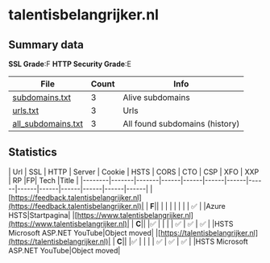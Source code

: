 

# talentisbelangrijker.nl
## Summary data


**SSL Grade**:F
**HTTP Security Grade**:E


| File       | Count | Info |
|------------|-------|------|
|[subdomains.txt](/data/talentisbelangrijker.nl/subdomains.txt)|3|Alive subdomains|
|[urls.txt](/data/talentisbelangrijker.nl/urls.txt)|3|Urls|
|[all_subdomains.txt](/data/talentisbelangrijker.nl/all_subdomains.txt)|3|All found subdomains (history)|


## Statistics


| Url | SSL | HTTP | Server | Cookie | HSTS | CORS | CTO | CSP | XFO | XXP | RP |FP| Tech |Title |
|--------|-------|-------|------|------|------|------|------|------|------|------|------|------|------|
|[https://feedback.talentisbelangrijker.nl](https://feedback.talentisbelangrijker.nl)| | **F**|| | | | | | | | :white_check_mark: | |Azure HSTS|Startpagina|
|[https://www.talentisbelangrijker.nl](https://www.talentisbelangrijker.nl)| | **C**|| |:white_check_mark: | | | | :white_check_mark: | :white_check_mark: | :white_check_mark: | |HSTS Microsoft ASP.NET YouTube|Object moved|
|[https://talentisbelangrijker.nl](https://talentisbelangrijker.nl)| | **C**|| |:white_check_mark: | | | | :white_check_mark: | :white_check_mark: | :white_check_mark: | |HSTS Microsoft ASP.NET YouTube|Object moved|